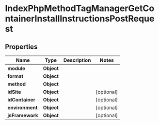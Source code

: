 

# IndexPhpMethodTagManagerGetContainerInstallInstructionsPostRequest


## Properties

| Name | Type | Description | Notes |
|------------ | ------------- | ------------- | -------------|
|**module** | **Object** |  |  |
|**format** | **Object** |  |  |
|**method** | **Object** |  |  |
|**idSite** | **Object** |  |  [optional] |
|**idContainer** | **Object** |  |  [optional] |
|**environment** | **Object** |  |  [optional] |
|**jsFramework** | **Object** |  |  [optional] |



